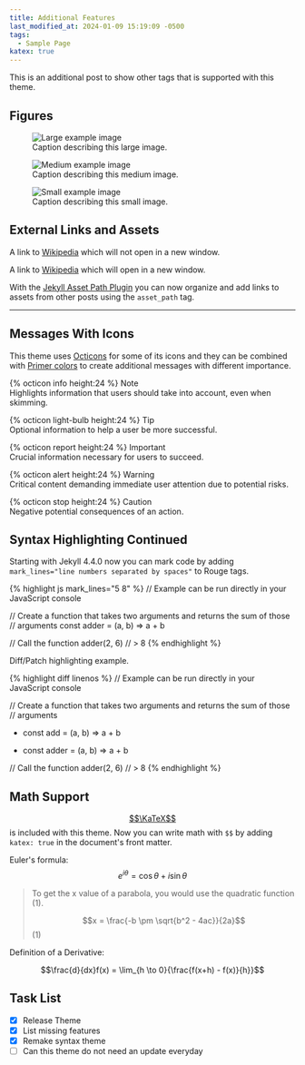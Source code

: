 ```yaml
---
title: Additional Features
last_modified_at: 2024-01-09 15:19:09 -0500
tags:
  - Sample Page
katex: true
---
```


<p class="message">
  This is an additional post to show other tags that is supported with this
  theme.
</p>

<!-- more -->

## Figures

<figure>
  <img src="https://via.placeholder.com/800x400" alt="Large example image">
  <figcaption>Caption describing this large image.</figcaption>
</figure>

<figure>
  <img src="https://via.placeholder.com/400x200" alt="Medium example image">
  <figcaption>Caption describing this medium image.</figcaption>
</figure>

<figure>
  <img src="https://via.placeholder.com/200x200" alt="Small example image">
  <figcaption>Caption describing this small image.</figcaption>
</figure>

## External Links and Assets

A link to [Wikipedia](https://en.wikipedia.org) which will not open in a new
window.

A link to <a href="https://en.wikipedia.org" class="external">Wikipedia</a>
which will open in a new window.

With the [Jekyll Asset Path Plugin][1] you can now organize and add links to
assets from other posts using the `asset_path` tag.

---

## Messages With Icons

This theme uses [Octicons](https://primer.style/foundations/icons/) for some of
its icons and they can be combined with [Primer colors][2] to create additional
messages with different importance.

<p class="message notice">
  <span class="message-title">{% octicon info height:24 %} Note</span>
  <br>
  Highlights information that users should take into account, even when
  skimming.
</p>

<p class="message tip">
  <span class="message-title">{% octicon light-bulb height:24 %} Tip</span>
  <br>
  Optional information to help a user be more successful.
</p>

<p class="message important">
  <span class="message-title">{% octicon report height:24 %} Important</span>
  <br>
  Crucial information necessary for users to succeed.
</p>

<p class="message warning">
  <span class="message-title">{% octicon alert height:24 %} Warning</span>
  <br>
  Critical content demanding immediate user attention due to potential
  risks.
</p>

<p class="message caution">
  <span class="message-title">{% octicon stop height:24 %} Caution</span>
  <br>
  Negative potential consequences of an action.
</p>

## Syntax Highlighting Continued

Starting with Jekyll 4.4.0 now you can mark code by adding
`mark_lines="line numbers separated by spaces"` to Rouge tags.

{% highlight js mark_lines="5 8" %}
// Example can be run directly in your JavaScript console

// Create a function that takes two arguments and returns the sum of those
// arguments
const adder = (a, b) => a + b

// Call the function
adder(2, 6)
// > 8
{% endhighlight %}

Diff/Patch highlighting example.

<!-- markdownlint-disable MD004 MD032 -->
{% highlight diff linenos %}
// Example can be run directly in your JavaScript console

// Create a function that takes two arguments and returns the sum of those
// arguments
- const add = (a, b) => a + b
+ const adder = (a, b) => a + b

// Call the function
adder(2, 6)
// > 8
{% endhighlight %}
<!-- markdownlint-enable -->

## Math Support

[$$\KaTeX$$](https://katex.org/) is included with this theme. Now you can write
math with `$$` by adding `katex: true` in the document's front matter.

Euler's formula: $$e^{i \theta} = \cos{\theta} + i\sin{\theta}$$

> To get the x value of a parabola, you would use the quadratic function (1).
>
> $$x = \frac{-b \pm \sqrt{b^2 - 4ac}}{2a}$$ (1)

Definition of a Derivative:

$$\frac{d}{dx}f(x) = \lim_{h \to 0}{\frac{f(x+h) - f(x)}{h}}$$

## Task List

- [X] Release Theme
- [X] List missing features
- [X] Remake syntax theme
- [ ] Can this theme do not need an update everyday

[1]: https://github.com/samrayner/jekyll-asset-path-plugin
[2]: https://github.com/primer/primitives
